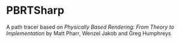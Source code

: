 # PBRTSharp
A path tracer based on *Physically Based Rendering: From Theory to Implementation* by Matt Pharr, Wenzel Jakob and Greg Humphreys
